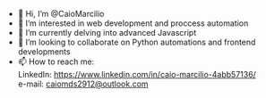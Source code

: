 - 👋 Hi, I’m @CaioMarcilio
- 👀 I’m interested in web development and proccess automation
- 🌱 I’m currently delving into advanced Javascript
- 💞️ I’m looking to collaborate on Python automations and frontend developments
- 📫 How to reach me:<br />
LinkedIn: https://www.linkedin.com/in/caio-marcilio-4abb57136/<br />
e-mail: caiomds2912@outlook.com<br />

<!---
CaioMarcilio/CaioMarcilio is a ✨ special ✨ repository because its `README.md` (this file) appears on your GitHub profile.
You can click the Preview link to take a look at your changes.
--->

